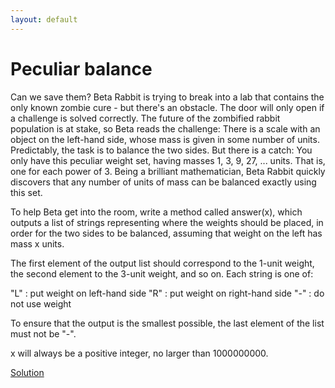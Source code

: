 ```yaml
---
layout: default
---
```

Peculiar balance
================

Can we save them? Beta Rabbit is trying to break into a lab that contains the
only known zombie cure - but there's an obstacle. The door will  only open if
a challenge is solved correctly. The future of the zombified rabbit population
is at stake, so Beta reads the challenge: There is a  scale with an object on
the left-hand side, whose mass is given in some number of units. Predictably,
the task is to balance the two sides. But  there is a catch: You only have
this peculiar weight set, having masses 1, 3, 9, 27, ... units. That is, one
for each power of 3. Being a  brilliant mathematician, Beta Rabbit quickly
discovers that any number of units of mass can be balanced exactly using this
set.

To help Beta get into the room, write a method called answer(x), which outputs
a list of strings representing where the weights should be placed,  in order
for the two sides to be balanced, assuming that weight on the left has mass x
units.

The first element of the output list should correspond to the 1-unit weight,
the second element to the 3-unit weight, and so on. Each string is  one of:

"L" : put weight on left-hand side
"R" : put weight on right-hand side
"-" : do not use weight

To ensure that the output is the smallest possible, the last element of the list must not be "-".

x will always be a positive integer, no larger than 1000000000.

[Solution](peculiar_balance-solution.html)

